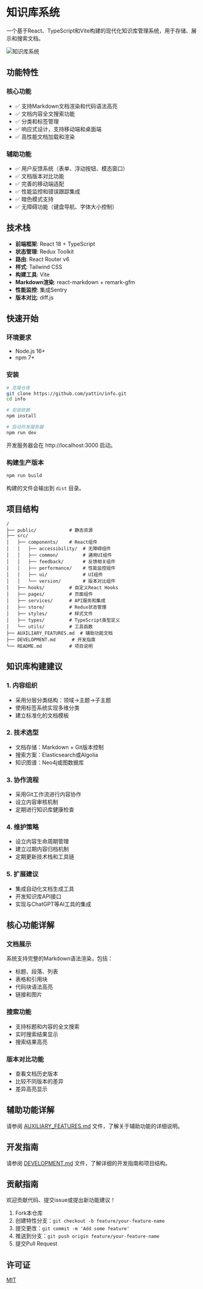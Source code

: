 # 知识库系统

一个基于React、TypeScript和Vite构建的现代化知识库管理系统，用于存储、展示和搜索文档。

![知识库系统](https://raw.githubusercontent.com/yattin/info/master/docs/screenshots/home.png)

## 功能特性

### 核心功能

- ✅ 支持Markdown文档渲染和代码语法高亮
- ✅ 文档内容全文搜索功能
- ✅ 分类和标签管理
- ✅ 响应式设计，支持移动端和桌面端
- ✅ 高性能文档加载和渲染

### 辅助功能

- ✅ 用户反馈系统（表单、浮动按钮、模态窗口）
- ✅ 文档版本对比功能
- ✅ 完善的移动端适配
- ✅ 性能监控和错误跟踪集成
- ✅ 暗色模式支持
- ✅ 无障碍功能（键盘导航、字体大小控制）

## 技术栈

- **前端框架**: React 18 + TypeScript
- **状态管理**: Redux Toolkit
- **路由**: React Router v6
- **样式**: Tailwind CSS
- **构建工具**: Vite
- **Markdown渲染**: react-markdown + remark-gfm
- **性能监控**: 集成Sentry
- **版本对比**: diff.js

## 快速开始

### 环境要求

- Node.js 16+
- npm 7+

### 安装

```bash
# 克隆仓库
git clone https://github.com/yattin/info.git
cd info

# 安装依赖
npm install

# 启动开发服务器
npm run dev
```

开发服务器会在 http://localhost:3000 启动。

### 构建生产版本

```bash
npm run build
```

构建的文件会输出到 `dist` 目录。

## 项目结构

```
/
├── public/            # 静态资源
├── src/
│   ├── components/    # React组件
│   │   ├── accessibility/  # 无障碍组件
│   │   ├── common/         # 通用UI组件
│   │   ├── feedback/       # 反馈相关组件
│   │   ├── performance/    # 性能监控组件
│   │   ├── ui/             # UI组件
│   │   └── version/        # 版本对比组件
│   ├── hooks/         # 自定义React Hooks
│   ├── pages/         # 页面组件
│   ├── services/      # API服务和集成
│   ├── store/         # Redux状态管理
│   ├── styles/        # 样式文件
│   ├── types/         # TypeScript类型定义
│   └── utils/         # 工具函数
├── AUXILIARY_FEATURES.md  # 辅助功能文档
├── DEVELOPMENT.md      # 开发指南
└── README.md          # 项目说明
```

## 知识库构建建议

### 1. 内容组织
- 采用分层分类结构：领域->主题->子主题
- 使用标签系统实现多维分类
- 建立标准化的文档模板

### 2. 技术选型
- 文档存储：Markdown + Git版本控制
- 搜索方案：Elasticsearch或Algolia
- 知识图谱：Neo4j或图数据库

### 3. 协作流程
- 采用Git工作流进行内容协作
- 设立内容审核机制
- 定期进行知识库健康检查

### 4. 维护策略
- 设立内容生命周期管理
- 建立过期内容归档机制
- 定期更新技术栈和工具链

### 5. 扩展建议
- 集成自动化文档生成工具
- 开发知识库API接口
- 实现与ChatGPT等AI工具的集成

## 核心功能详解

### 文档展示

系统支持完整的Markdown语法渲染，包括：

- 标题、段落、列表
- 表格和引用块
- 代码块语法高亮
- 链接和图片

### 搜索功能

- 支持标题和内容的全文搜索
- 实时搜索结果显示
- 搜索结果高亮

### 版本对比功能

- 查看文档历史版本
- 比较不同版本的差异
- 差异高亮显示

## 辅助功能详解

请参阅 [AUXILIARY_FEATURES.md](./AUXILIARY_FEATURES.md) 文件，了解关于辅助功能的详细说明。

## 开发指南

请参阅 [DEVELOPMENT.md](./DEVELOPMENT.md) 文件，了解详细的开发指南和项目结构。

## 贡献指南

欢迎贡献代码、提交issue或提出新功能建议！

1. Fork本仓库
2. 创建特性分支：`git checkout -b feature/your-feature-name`
3. 提交更改：`git commit -m 'Add some feature'`
4. 推送到分支：`git push origin feature/your-feature-name`
5. 提交Pull Request

## 许可证

[MIT](LICENSE)